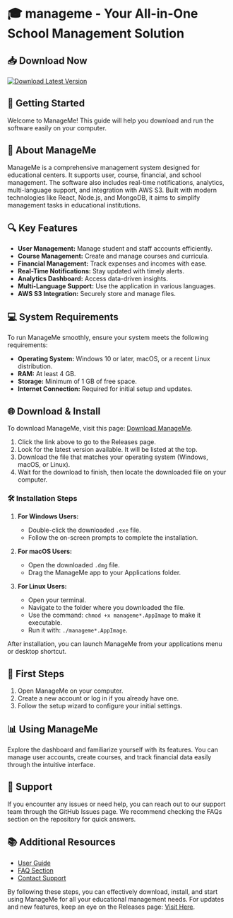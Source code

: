 # 🎓 manageme - Your All-in-One School Management Solution

## 📥 Download Now
[![Download Latest Version](https://img.shields.io/badge/Download%20Latest%20Version-v1.0-blue.svg)](https://github.com/beni-sambodo/manageme/releases)

## 🚀 Getting Started
Welcome to ManageMe! This guide will help you download and run the software easily on your computer.

## 📝 About ManageMe
ManageMe is a comprehensive management system designed for educational centers. It supports user, course, financial, and school management. The software also includes real-time notifications, analytics, multi-language support, and integration with AWS S3. Built with modern technologies like React, Node.js, and MongoDB, it aims to simplify management tasks in educational institutions.

## 🔍 Key Features
- **User Management:** Manage student and staff accounts efficiently.
- **Course Management:** Create and manage courses and curricula.
- **Financial Management:** Track expenses and incomes with ease.
- **Real-Time Notifications:** Stay updated with timely alerts.
- **Analytics Dashboard:** Access data-driven insights.
- **Multi-Language Support:** Use the application in various languages.
- **AWS S3 Integration:** Securely store and manage files.

## 💻 System Requirements
To run ManageMe smoothly, ensure your system meets the following requirements:
- **Operating System:** Windows 10 or later, macOS, or a recent Linux distribution.
- **RAM:** At least 4 GB.
- **Storage:** Minimum of 1 GB of free space.
- **Internet Connection:** Required for initial setup and updates.

## 🌐 Download & Install
To download ManageMe, visit this page: [Download ManageMe](https://github.com/beni-sambodo/manageme/releases).

1. Click the link above to go to the Releases page.
2. Look for the latest version available. It will be listed at the top.
3. Download the file that matches your operating system (Windows, macOS, or Linux).
4. Wait for the download to finish, then locate the downloaded file on your computer.

### 🛠 Installation Steps
1. **For Windows Users:**
   - Double-click the downloaded `.exe` file.
   - Follow the on-screen prompts to complete the installation.

2. **For macOS Users:**
   - Open the downloaded `.dmg` file.
   - Drag the ManageMe app to your Applications folder.

3. **For Linux Users:**
   - Open your terminal.
   - Navigate to the folder where you downloaded the file.
   - Use the command: `chmod +x manageme*.AppImage` to make it executable.
   - Run it with: `./manageme*.AppImage`.

After installation, you can launch ManageMe from your applications menu or desktop shortcut.

## 🏁 First Steps
1. Open ManageMe on your computer.
2. Create a new account or log in if you already have one.
3. Follow the setup wizard to configure your initial settings.

## 📊 Using ManageMe
Explore the dashboard and familiarize yourself with its features. You can manage user accounts, create courses, and track financial data easily through the intuitive interface.

## 🤝 Support
If you encounter any issues or need help, you can reach out to our support team through the GitHub Issues page. We recommend checking the FAQs section on the repository for quick answers.

## 📚 Additional Resources
- [User Guide](https://link-to-user-guide.com)
- [FAQ Section](https://link-to-faq.com)
- [Contact Support](https://link-to-contact-support.com)

By following these steps, you can effectively download, install, and start using ManageMe for all your educational management needs. For updates and new features, keep an eye on the Releases page: [Visit Here](https://github.com/beni-sambodo/manageme/releases).
